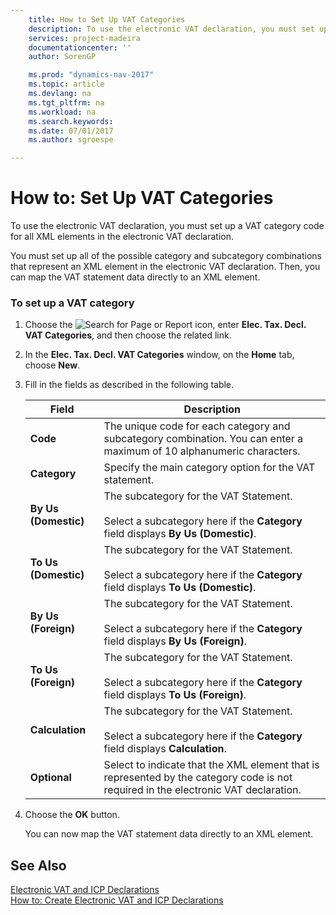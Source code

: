 ```yaml
---
    title: How to Set Up VAT Categories 
    description: To use the electronic VAT declaration, you must set up a VAT category code for all XML elements in the electronic VAT declaration.
    services: project-madeira
    documentationcenter: ''
    author: SorenGP

    ms.prod: "dynamics-nav-2017"
    ms.topic: article
    ms.devlang: na
    ms.tgt_pltfrm: na
    ms.workload: na
    ms.search.keywords:
    ms.date: 07/01/2017
    ms.author: sgroespe

---
```

# How to: Set Up VAT Categories
To use the electronic VAT declaration, you must set up a VAT category code for all XML elements in the electronic VAT declaration.  
  
 You must set up all of the possible category and subcategory combinations that represent an XML element in the electronic VAT declaration. Then, you can map the VAT statement data directly to an XML element.  
  
### To set up a VAT category  
  
1.  Choose the ![Search for Page or Report](media/ui-search/search_small.png "Search for Page or Report icon") icon, enter **Elec. Tax. Decl. VAT Categories**, and then choose the related link.  
  
2.  In the **Elec. Tax. Decl. VAT Categories** window, on the **Home** tab, choose **New**.  
  
3.  Fill in the fields as described in the following table.  
  
    |Field|Description|  
    |---------------------------------|---------------------------------------|  
    |**Code**|The unique code for each category and subcategory combination. You can enter a maximum of 10 alphanumeric characters.|  
    |**Category**|Specify the main category option for the VAT statement.|  
    |**By Us (Domestic)**|The subcategory for the VAT Statement.<br /><br /> Select a subcategory here if the **Category** field displays **By Us (Domestic)**.|  
    |**To Us (Domestic)**|The subcategory for the VAT Statement.<br /><br /> Select a subcategory here if the **Category** field displays **To Us (Domestic)**.|  
    |**By Us (Foreign)**|The subcategory for the VAT Statement.<br /><br /> Select a subcategory here if the **Category** field displays **By Us (Foreign)**.|  
    |**To Us (Foreign)**|The subcategory for the VAT Statement.<br /><br /> Select a subcategory here if the **Category** field displays **To Us (Foreign)**.|  
    |**Calculation**|The subcategory for the VAT Statement.<br /><br /> Select a subcategory here if the **Category** field displays **Calculation**.|  
    |**Optional**|Select to indicate that the XML element that is represented by the category code is not required in the electronic VAT declaration.|  
  
4.  Choose the **OK** button.  
  
     You can now map the VAT statement data directly to an XML element.  
  
## See Also  
 [Electronic VAT and ICP Declarations](electronic-vat-and-icp-declarations.md)   
 [How to: Create Electronic VAT and ICP Declarations](how-to-create-electronic-vat-and-icp-declarations.md)